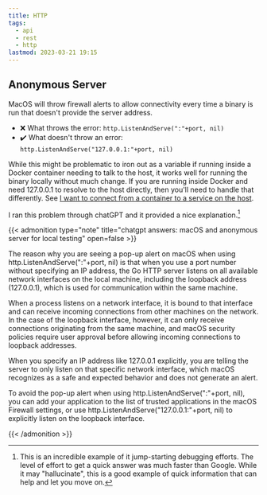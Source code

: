 ```yaml
---
title: HTTP
tags:
  - api
  - rest
  - http
lastmod: 2023-03-21 19:15
---
```


## Anonymous Server

MacOS will throw firewall alerts to allow connectivity every time a binary is run that doesn't provide the server address.

- ❌ What throws the error: `http.ListenAndServe(":"+port, nil)`
- ✔️ What doesn't throw an error: `http.ListenAndServe("127.0.0.1:"+port, nil)`

While this might be problematic to iron out as a variable if running inside a Docker container needing to talk to the host, it works well for running the binary locally without much change.
If you are running inside Docker and need 127.0.0.1 to resolve to the host directly, then you'll need to handle that differently.
See [I want to connect from a container to a service on the host](https://docs.docker.com/desktop/networking/#i-want-to-connect-from-a-container-to-a-service-on-the-host).

I ran this problem through chatGPT and it provided a nice explanation.[^chatgpt-debugging]

{{< admonition type="note" title="chatgpt answers: macOS and anonymous server for local testing" open=false >}}

The reason why you are seeing a pop-up alert on macOS when using http.ListenAndServe(":"+port, nil) is that when you use a port number without specifying an IP address, the Go HTTP server listens on all available network interfaces on the local machine, including the loopback address (127.0.0.1), which is used for communication within the same machine.

When a process listens on a network interface, it is bound to that interface and can receive incoming connections from other machines on the network. In the case of the loopback interface, however, it can only receive connections originating from the same machine, and macOS security policies require user approval before allowing incoming connections to loopback addresses.

When you specify an IP address like 127.0.0.1 explicitly, you are telling the server to only listen on that specific network interface, which macOS recognizes as a safe and expected behavior and does not generate an alert.

To avoid the pop-up alert when using http.ListenAndServe(":"+port, nil), you can add your application to the list of trusted applications in the macOS Firewall settings, or use http.ListenAndServe("127.0.0.1:"+port, nil) to explicitly listen on the loopback interface.

{{< /admonition >}}

[^chatgpt-debugging]: This is an incredible example of it jump-starting debugging efforts. The level of effort to get a quick answer was much faster than Google. While it may "hallucinate", this is a good example of quick information that can help and let you move on.
